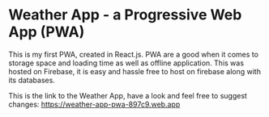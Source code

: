 # Weather App - a Progressive Web App (PWA) 

This is my first PWA, created in React.js. PWA are a good when it comes to storage space and loading time as well as offline application.
This was hosted on Firebase, it is easy and hassle free to host on firebase along with its databases.

This is the link to the Weather App, have a look and feel free to suggest changes:
https://weather-app-pwa-897c9.web.app
